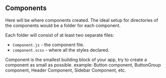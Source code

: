 ## Components

Here will be where components created. The ideal setup for directories of the components would be a folder for each component. 

Each folder will consist of at least two separate files: 
* `Component.js` - the component file. 
* `component.scss` - where all the styles declared.

Component is the smallest building block of your app, try to create a component as small as possible. example: Button component, ButtonGroup component, Header Component, Sidebar Component, etc.
